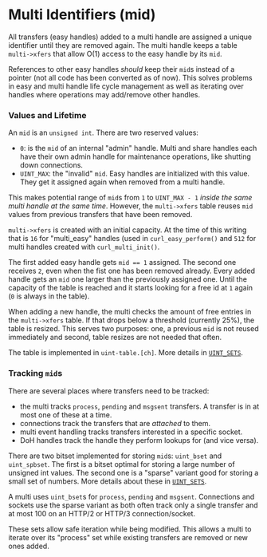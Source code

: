 <!--
Copyright (C) Daniel Stenberg, <daniel@haxx.se>, et al.

SPDX-License-Identifier: curl
-->

# Multi Identifiers (mid)

All transfers (easy handles) added to a multi handle are assigned
a unique identifier until they are removed again. The multi handle
keeps a table `multi->xfers` that allow O(1) access to the easy
handle by its `mid`.

References to other easy handles *should* keep their `mid`s instead
of a pointer (not all code has been converted as of now). This solves
problems in easy and multi handle life cycle management as well as
iterating over handles where operations may add/remove other handles.

### Values and Lifetime

An `mid` is an `unsigned int`. There are two reserved values:

* `0`: is the `mid` of an internal "admin" handle. Multi and share handles
  each have their own admin handle for maintenance operations, like
  shutting down connections.
* `UINT_MAX`: the "invalid" `mid`. Easy handles are initialized with
  this value. They get it assigned again when removed from
  a multi handle.

This makes potential range of `mid`s from `1` to `UINT_MAX - 1` *inside
the same multi handle at the same time*. However, the `multi->xfers` table
reuses `mid` values from previous transfers that have been removed.

`multi->xfers` is created with an initial capacity. At the time of this
writing that is `16` for "multi_easy" handles (used in `curl_easy_perform()`
and `512` for multi handles created with `curl_multi_init()`.

The first added easy handle gets `mid == 1` assigned. The second one receives `2`,
even when the fist one has been removed already. Every added handle gets an
`mid` one larger than the previously assigned one. Until the capacity of
the table is reached and it starts looking for a free id at `1` again (`0`
is always in the table).

When adding a new handle, the multi checks the amount of free entries
in the `multi->xfers` table. If that drops below a threshold (currently 25%),
the table is resized. This serves two purposes: one, a previous `mid` is not
reused immediately and second, table resizes are not needed that often.

The table is implemented in `uint-table.[ch]`. More details in [`UINT_SETS`](UINT_SETS.md).

### Tracking `mid`s

There are several places where transfers need to be tracked:

* the multi tracks `process`, `pending` and `msgsent` transfers. A transfer
  is in at most one of these at a time.
* connections track the transfers that are *attached* to them.
* multi event handling tracks transfers interested in a specific socket.
* DoH handles track the handle they perform lookups for (and vice versa).

There are two bitset implemented for storing `mid`s: `uint_bset` and `uint_spbset`.
The first is a bitset optimal for storing a large number of unsigned int values.
The second one is a "sparse" variant good for storing a small set of numbers.
More details about these in [`UINT_SETS`](UINT_SETS.md).

A multi uses `uint_bset`s for `process`, `pending` and `msgsent`. Connections
and sockets use the sparse variant as both often track only a single transfer
and at most 100 on an HTTP/2 or HTTP/3 connection/socket.

These sets allow safe iteration while being modified. This allows a multi
to iterate over its "process" set while existing transfers are removed
or new ones added.
